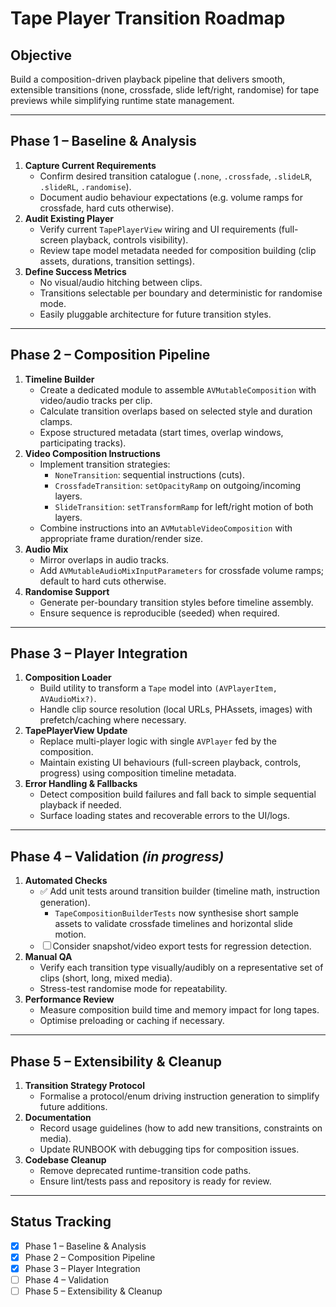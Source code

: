 # Tape Player Transition Roadmap

## Objective
Build a composition-driven playback pipeline that delivers smooth, extensible transitions (none, crossfade, slide left/right, randomise) for tape previews while simplifying runtime state management.

---

## Phase 1 – Baseline & Analysis
1. **Capture Current Requirements**
   - Confirm desired transition catalogue (`.none`, `.crossfade`, `.slideLR`, `.slideRL`, `.randomise`).
   - Document audio behaviour expectations (e.g. volume ramps for crossfade, hard cuts otherwise).
2. **Audit Existing Player**
   - Verify current `TapePlayerView` wiring and UI requirements (full-screen playback, controls visibility).
   - Review tape model metadata needed for composition building (clip assets, durations, transition settings).
3. **Define Success Metrics**
   - No visual/audio hitching between clips.
   - Transitions selectable per boundary and deterministic for randomise mode.
   - Easily pluggable architecture for future transition styles.

---

## Phase 2 – Composition Pipeline
1. **Timeline Builder**
   - Create a dedicated module to assemble `AVMutableComposition` with video/audio tracks per clip.
   - Calculate transition overlaps based on selected style and duration clamps.
   - Expose structured metadata (start times, overlap windows, participating tracks).
2. **Video Composition Instructions**
   - Implement transition strategies:
     - `NoneTransition`: sequential instructions (cuts).
     - `CrossfadeTransition`: `setOpacityRamp` on outgoing/incoming layers.
     - `SlideTransition`: `setTransformRamp` for left/right motion of both layers.
   - Combine instructions into an `AVMutableVideoComposition` with appropriate frame duration/render size.
3. **Audio Mix**
   - Mirror overlaps in audio tracks.
   - Add `AVMutableAudioMixInputParameters` for crossfade volume ramps; default to hard cuts otherwise.
4. **Randomise Support**
   - Generate per-boundary transition styles before timeline assembly.
   - Ensure sequence is reproducible (seeded) when required.

---

## Phase 3 – Player Integration
1. **Composition Loader**
   - Build utility to transform a `Tape` model into `(AVPlayerItem, AVAudioMix?)`.
   - Handle clip source resolution (local URLs, PHAssets, images) with prefetch/caching where necessary.
2. **TapePlayerView Update**
   - Replace multi-player logic with single `AVPlayer` fed by the composition.
   - Maintain existing UI behaviours (full-screen playback, controls, progress) using composition timeline metadata.
3. **Error Handling & Fallbacks**
   - Detect composition build failures and fall back to simple sequential playback if needed.
   - Surface loading states and recoverable errors to the UI/logs.

---

## Phase 4 – Validation *(in progress)*
1. **Automated Checks**
   - ✅ Add unit tests around transition builder (timeline math, instruction generation).
     - `TapeCompositionBuilderTests` now synthesise short sample assets to validate crossfade timelines and horizontal slide motion.
   - ☐ Consider snapshot/video export tests for regression detection.
2. **Manual QA**
   - Verify each transition type visually/audibly on a representative set of clips (short, long, mixed media).
   - Stress-test randomise mode for repeatability.
3. **Performance Review**
   - Measure composition build time and memory impact for long tapes.
   - Optimise preloading or caching if necessary.

---

## Phase 5 – Extensibility & Cleanup
1. **Transition Strategy Protocol**
   - Formalise a protocol/enum driving instruction generation to simplify future additions.
2. **Documentation**
   - Record usage guidelines (how to add new transitions, constraints on media).
   - Update RUNBOOK with debugging tips for composition issues.
3. **Codebase Cleanup**
   - Remove deprecated runtime-transition code paths.
   - Ensure lint/tests pass and repository is ready for review.

---

## Status Tracking
- [x] Phase 1 – Baseline & Analysis
- [x] Phase 2 – Composition Pipeline
- [x] Phase 3 – Player Integration
- [ ] Phase 4 – Validation
- [ ] Phase 5 – Extensibility & Cleanup

